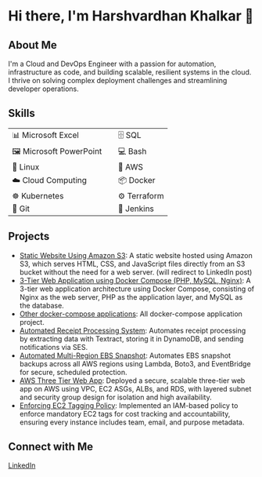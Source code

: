 # Hi there, I'm Harshvardhan Khalkar 👋

## About Me
I'm a Cloud and DevOps Engineer with a passion for automation, infrastructure as code, and building scalable, resilient systems in the cloud. I thrive on solving complex deployment challenges and streamlining developer operations.
<!--
## Skills
- 📊 Microsoft Excel
- 🖼️ Microsoft PowerPoint
- 🐧 Linux
- 💻 Bash
- 🗄️ SQL
- ☁️ Cloud Computing
- 🧰 AWS
- 📦 Docker
- ☸️ Kubernetes
- 🧪 Jenkins
- ⚙️ Terraform
- 🧬 Git
-->

## Skills
<table>
  <tr>
    <td>📊 Microsoft Excel&nbsp;&nbsp;&nbsp;&nbsp;&nbsp;&nbsp;&nbsp;</td>
    <td>🗄️ SQL</td>
  </tr>
  <tr>
    <td>🖼️ Microsoft PowerPoint&nbsp;&nbsp;&nbsp;&nbsp;</td>
    <td>💻 Bash</td>
  </tr>
  <tr>
    <td>🐧 Linux&nbsp;&nbsp;&nbsp;&nbsp;&nbsp;&nbsp;&nbsp;&nbsp;&nbsp;&nbsp;&nbsp;&nbsp;&nbsp;</td>
    <td>🧰 AWS</td>
  </tr>
  <tr>
    <td>☁️ Cloud Computing&nbsp;&nbsp;&nbsp;</td>
    <td>📦 Docker</td>
  </tr>
  <tr>
    <td>☸️ Kubernetes&nbsp;&nbsp;&nbsp;&nbsp;&nbsp;&nbsp;&nbsp;&nbsp;</td>
    <td>⚙️ Terraform</td>
  </tr>
  <tr>
    <td>🧬 Git&nbsp;&nbsp;&nbsp;&nbsp;&nbsp;&nbsp;&nbsp;&nbsp;&nbsp;&nbsp;&nbsp;&nbsp;&nbsp;&nbsp;&nbsp;&nbsp;&nbsp;</td>
    <td>🧪 Jenkins</td>
  </tr>
</table>




## Projects
- [Static Website Using Amazon S3](https://www.linkedin.com/posts/harshvardhan-khalkar-5b813531b_host-a-static-website-using-amazon-s3-amazon-activity-7340702265822883840-JffD?utm_source=share&utm_medium=member_desktop&rcm=ACoAAFD_1BwBFmvF-YjhdKe2_H9KMO0RvM6nY24): A static website hosted using Amazon S3, which serves HTML, CSS, and JavaScript files directly from an S3 bucket without the need for a web server. (will redirect to LinkedIn post)
- [3-Tier Web Application using Docker Compose (PHP, MySQL, Nginx)](https://github.com/harshkhalkar/project/tree/main/docker-compose/3%20Tier%20Application): A 3-tier web application architecture using Docker Compose, consisting of Nginx as the web server, PHP as the application layer, and MySQL as the database.
- [Other docker-compose applications](https://github.com/harshkhalkar/project/tree/main/docker-compose): All docker-compose application project.
- [Automated Receipt Processing System](https://github.com/harshkhalkar/project/tree/main/Automated-AWS-Receipt-Processing-System): Automates receipt processing by extracting data with Textract, storing it in DynamoDB, and sending notifications via SES.
-  [Automated Multi-Region EBS Snapshot](): Automates EBS snapshot backups across all AWS regions using Lambda, Boto3, and EventBridge for secure, scheduled protection.
- [AWS Three Tier Web App](): Deployed a secure, scalable three-tier web app on AWS using VPC, EC2 ASGs, ALBs, and RDS, with layered subnet and security group design for isolation and high availability.
- [Enforcing EC2 Tagging Policy](): Implemented an IAM-based policy to enforce mandatory EC2 tags for cost tracking and accountability, ensuring every instance includes team, email, and purpose metadata.

## Connect with Me
[LinkedIn](https://www.linkedin.com/in/harshvardhan-khalkar-5b813531b)
